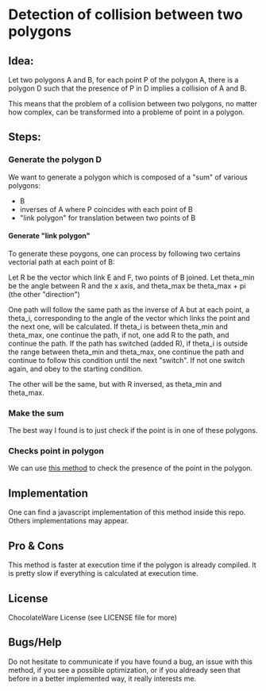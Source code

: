 # Detection of collision between two polygons

## Idea:

Let two polygons A and B, for each point P of the polygon A, there is a polygon D such that the presence of P in D implies a collision of A and B.

This means that the problem of a collision between two polygons, no matter how complex, can be transformed into a probleme of point in a polygon.

## Steps:

### Generate the polygon D

We want to generate a polygon which is composed of a "sum" of various polygons:
- B
- inverses of A where P coincides with each point of B
- "link polygon" for translation between two points of B

#### Generate "link polygon"

To generate these poygons, one can process by following two certains vectorial path at each point of B:

Let R be the vector which link E and F, two points of B joined. Let theta_min be the angle between R and the x axis, and theta_max be theta_max + pi (the other "direction")

One path will follow the same path as the inverse of A but at each point, a theta_i, corresponding to the angle of the vector which links the point and the next one, will be calculated. If theta_i is between theta_min and theta_max, one continue the path, if not, one add R to the path, and continue the path. If the path has switched (added R), if theta_i is outside the range between theta_min and theta_max, one continue the path and continue to follow this condition until the next "switch". If not one switch again, and obey to the starting condition.

The other will be the same, but with R inversed, as theta_min and theta_max.

### Make the sum

The best way I found is to just check if the point is in one of these polygons.

### Checks point in polygon

We can use [this method](http://alienryderflex.com/polygon/) to check the presence of the point in the polygon.

## Implementation

One can find a javascript implementation of this method inside this repo. Others implementations may appear.

## Pro & Cons

This method is faster at execution time if the polygon is already compiled. It is pretty slow if everything is calculated at execution time.

## License

ChocolateWare License (see LICENSE file for more)

## Bugs/Help

Do not hesitate to communicate if you have found a bug, an issue with this method, if you see a possible optimization, or if you aldready seen that before in a better implemented way, it really interests me.
